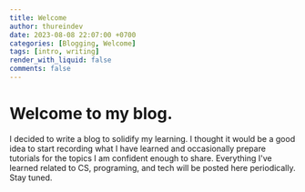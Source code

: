 ```yaml
---
title: Welcome
author: thureindev
date: 2023-08-08 22:07:00 +0700
categories: [Blogging, Welcome]
tags: [intro, writing]
render_with_liquid: false
comments: false
---
```


# Welcome to my blog.
  I decided to write a blog to solidify my learning. I thought it would be a good idea to start recording what I have learned and occasionally prepare tutorials for the topics I am confident enough to share. Everything I've learned related to CS, programing, and tech will be posted here periodically. Stay tuned.

